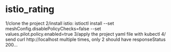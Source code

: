 # istio_rating
1/clone the project
2/install istio: 
  istioctl install --set meshConfig.disablePolicyChecks=false --set values.pilot.policy.enabled=true
3/apply  the project yaml file with kubectl
4/ send curl http://localhost multiple times, only 2 should have responseStatus 200... 
